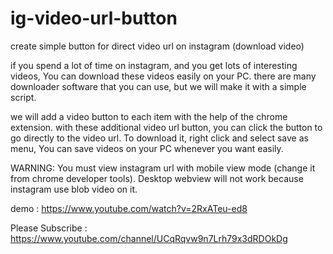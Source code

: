 # ig-video-url-button
create simple button for direct video url on instagram (download video)

if you spend a lot of time on instagram, and you get lots of interesting videos, You can download these videos easily on your PC. there are many downloader software that you can use, but we will make it with a simple script.

we will add a video button to each item with the help of the chrome extension. with these additional video url button, you can click the button to go directly to the video url. To download it, right click and select save as menu, You can save videos on your PC whenever you want easily.

WARNING:
You must view instagram url with mobile view mode (change it from chrome developer tools). Desktop webview will not work because instagram use blob video on it.

demo : https://www.youtube.com/watch?v=2RxATeu-ed8

Please Subscribe : https://www.youtube.com/channel/UCqRqvw9n7Lrh79x3dRDOkDg